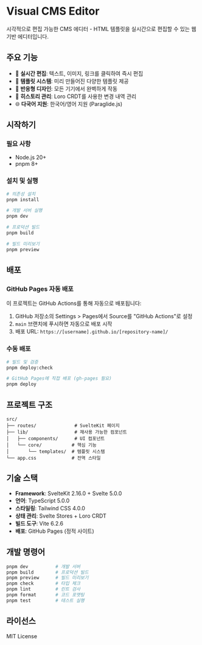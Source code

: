 # Visual CMS Editor

시각적으로 편집 가능한 CMS 에디터 - HTML 템플릿을 실시간으로 편집할 수 있는 웹 기반 에디터입니다.

## 주요 기능

- 📝 **실시간 편집**: 텍스트, 이미지, 링크를 클릭하여 즉시 편집
- 🎨 **템플릿 시스템**: 미리 만들어진 다양한 템플릿 제공
- 📱 **반응형 디자인**: 모든 기기에서 완벽하게 작동
- 🔄 **히스토리 관리**: Loro CRDT를 사용한 변경 내역 관리
- 🌐 **다국어 지원**: 한국어/영어 지원 (Paraglide.js)

## 시작하기

### 필요 사항

- Node.js 20+ 
- pnpm 8+

### 설치 및 실행

```bash
# 의존성 설치
pnpm install

# 개발 서버 실행
pnpm dev

# 프로덕션 빌드
pnpm build

# 빌드 미리보기
pnpm preview
```

## 배포

### GitHub Pages 자동 배포

이 프로젝트는 GitHub Actions를 통해 자동으로 배포됩니다:

1. GitHub 저장소의 Settings > Pages에서 Source를 "GitHub Actions"로 설정
2. `main` 브랜치에 푸시하면 자동으로 배포 시작
3. 배포 URL: `https://[username].github.io/[repository-name]/`

### 수동 배포

```bash
# 빌드 및 검증
pnpm deploy:check

# GitHub Pages에 직접 배포 (gh-pages 필요)
pnpm deploy
```

## 프로젝트 구조

```
src/
├── routes/              # SvelteKit 페이지
├── lib/                 # 재사용 가능한 컴포넌트
│   ├── components/      # UI 컴포넌트
│   └── core/           # 핵심 기능
│       └── templates/  # 템플릿 시스템
└── app.css             # 전역 스타일
```

## 기술 스택

- **Framework**: SvelteKit 2.16.0 + Svelte 5.0.0
- **언어**: TypeScript 5.0.0
- **스타일링**: Tailwind CSS 4.0.0
- **상태 관리**: Svelte Stores + Loro CRDT
- **빌드 도구**: Vite 6.2.6
- **배포**: GitHub Pages (정적 사이트)

## 개발 명령어

```bash
pnpm dev          # 개발 서버
pnpm build        # 프로덕션 빌드
pnpm preview      # 빌드 미리보기
pnpm check        # 타입 체크
pnpm lint         # 린트 검사
pnpm format       # 코드 포맷팅
pnpm test         # 테스트 실행
```

## 라이선스

MIT License